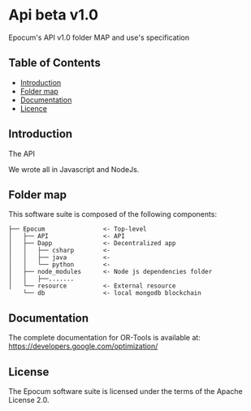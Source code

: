 # Api beta v1.0

Epocum's API v1.0 folder MAP and use's specification

## Table of Contents

*   [Introduction](#introduction)
*   [Folder map](#folder-map)
*   [Documentation](#documentation)
*   [Licence](#license)

## Introduction

The API 

We wrote all in Javascript and NodeJs.

## Folder map

This software suite is composed of the following components:

```
├── Epocum                <- Top-level
│   ├── API               <- API
│   ├── Dapp              <- Decentralized app
│   │   ├── csharp        <- 
│   │   ├── java          <-
│   │   └── python        <-
│   ├── node_modules      <- Node js dependencies folder
│   │   ├──.......
│   └── resource          <- External resource
    └── db                <- local mongodb blockchain
```
## Documentation

The complete documentation for OR-Tools is available at:
https://developers.google.com/optimization/

## License

The Epocum software suite is licensed under the terms of the Apache License 2.0.

